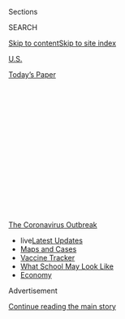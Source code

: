 <div id="app">

<div id="standalone-header">

<div class="interactive-masthead NYTAppHideMasthead css-qz70u6 e1suatyy0">

<div class="section css-ui9rw0 e1suatyy2">

<div class="css-eph4ug er09x8g0">

<div class="css-6n7j50">

</div>

<span class="css-1dv1kvn">Sections</span>

<div class="css-10488qs">

<span class="css-1dv1kvn">SEARCH</span>

</div>

[Skip to content](#site-content)[Skip to site
index](#site-index)

</div>

<div id="masthead-section-label" class="css-1wr3we4 eaxe0e00">

[U.S.](https://www.nytimes.com/section/us)

</div>

<div class="css-10698na e1huz5gh0">

</div>

</div>

<div id="masthead-bar-one" class="section hasLinks css-15hmgas e1csuq9d3">

<div class="css-uqyvli e1csuq9d0">

</div>

<div class="css-1uqjmks e1csuq9d1">

</div>

<div class="css-9e9ivx">

[](https://myaccount.nytimes.com/auth/login?response_type=cookie&client_id=vi)

</div>

<div class="css-1bvtpon e1csuq9d2">

[Today’s
Paper](https://www.nytimes.com/section/todayspaper)

</div>

</div>

</div>

<div class="css-1aor85t" style="opacity:0.000000001;z-index:-1;visibility:hidden">

<div class="css-1hqnpie">

<div class="css-epjblv">

<span class="css-17xtcya">[U.S.](/section/us)</span><span class="css-x15j1o">|</span><span class="css-fwqvlz">U.S.
Coronavirus Death Toll Is Far Higher Than Reported, C.D.C. Data
Suggests</span>

</div>

<div class="css-k008qs">

<div class="css-1iwv8en">

<span class="css-18z7m18"></span>

<div>

</div>

</div>

<span class="css-1n6z4y">https://nyti.ms/2ybWxtp</span>

<div class="css-1705lsu">

<div class="css-4xjgmj">

<div class="css-4skfbu" data-role="toolbar" data-aria-label="Social Media Share buttons, Save button, and Comments Panel with current comment count" data-testid="share-tools">

  - 
  - 
  - 
  - 
    
    <div class="css-6n7j50">
    
    </div>

  - 
  - 

</div>

</div>

</div>

</div>

</div>

</div>

<div id="NYT_TOP_BANNER_REGION" class="css-mij9hh">

<div>

<div id="styln-prism-menu-1592847958612" class="section interactive-content interactive-size-medium css-1xxkt5x">

<div class="css-17ih8de interactive-body">

<div id="scroll-container" class="css-1gj85ro">

[<span class="styln-title-wrap"><span class="css-1pje3qr">The
Coronavirus</span><span class="css-1pje3qr">
Outbreak</span></span>](https://www.nytimes.com/news-event/coronavirus?action=click&pgtype=Article&state=default&region=TOP_BANNER&context=storylines_menu)

  - <span class="css-kqxiym" data-emphasize="true">live</span>[Latest
    Updates](https://www.nytimes.com/2020/08/01/world/coronavirus-covid-19.html?action=click&pgtype=Article&state=default&region=TOP_BANNER&context=storylines_menu)
  - [Maps and
    Cases](https://www.nytimes.com/interactive/2020/us/coronavirus-us-cases.html?action=click&pgtype=Article&state=default&region=TOP_BANNER&context=storylines_menu)
  - [Vaccine
    Tracker](https://www.nytimes.com/interactive/2020/science/coronavirus-vaccine-tracker.html?action=click&pgtype=Article&state=default&region=TOP_BANNER&context=storylines_menu)
  - [What School May Look
    Like](https://www.nytimes.com/interactive/2020/07/29/us/schools-reopening-coronavirus.html?action=click&pgtype=Article&state=default&region=TOP_BANNER&context=storylines_menu)
  - [Economy](https://www.nytimes.com/live/2020/07/31/business/stock-market-today-coronavirus?action=click&pgtype=Article&state=default&region=TOP_BANNER&context=storylines_menu)

</div>

</div>

</div>

</div>

</div>

<div id="top-wrapper" class="css-1sy8kpn">

<div id="top-slug" class="css-l9onyx">

Advertisement

</div>

[Continue reading the main
story](#after-top)

<div class="ad top-wrapper" style="text-align:center;height:100%;display:block;min-height:250px">

<div id="top" class="place-ad" data-position="top" data-size-key="top">

</div>

</div>

<div id="after-top">

</div>

</div>

<div class="css-11kjks6" data-role="region" data-aria-label="comments panel" tabindex="-1">

<div class="css-1h21wu5">

<div class="css-akb3vb">

<div>

<div class="css-1yip8nf">

## [Comments](#commentsContainer)

[U.S. Coronavirus Death Toll Is Far Higher Than Reported, C.D.C. Data
Suggests]()[Skip to Comments]()

<div class="css-c32q7m">

The comments section is closed. To submit a letter to the editor for
publication, write to
<letters@nytimes.com>.

</div>

</div>

<div class="css-1bxnhxc">

</div>

<div class="css-1yip8nf">

</div>

</div>

</div>

</div>

</div>

</div>

<div id="site-content" data-role="main">

# U.S. Coronavirus Death Toll Is Far Higher Than Reported, C.D.C. Data Suggests

<div class="css-1vegfwe interactive-byline-container">

By [<span class="css-1baulvz" itemprop="name">Josh
Katz</span>](https://www.nytimes.com/by/josh-katz),
[<span class="css-1baulvz" itemprop="name">Denise
Lu</span>](https://www.nytimes.com/by/denise-lu) and
[<span class="css-1baulvz last-byline" itemprop="name">Margot
Sanger-Katz</span>](https://www.nytimes.com/by/margot-sanger-katz)April
29,
2020

</div>

<div id="interactive-standalone-sharetools" class="css-wkcogx">

<div>

<div class="interactive-sharetools css-9z2bwm" data-role="toolbar" data-aria-label="Social Media Share buttons, Save button, and Comments Panel with current comment count" data-testid="share-tools">

  - 
  - 
  - 
  - 
    
    <div class="css-6n7j50">
    
    </div>

  - *<span class="css-1dtr3u3">418</span>*

</div>

</div>

</div>

<div id="coronavirus-death-toll-total" class="section interactive-standard interactive-content interactive-size-scoop css-uc81c" data-id="100000007101171">

<div class="css-17ih8de interactive-body">

<div class="g-story g-freebird g-max-limit" data-prd-dropzone-below-masthead="100000006938224" data-preview-slug="2020-04-15-coronavirus-excess-deaths">

<div class="g-asset g-graphic" style="max-width: 1050px">

<div class="years-wrap g-loading">

</div>

<div class="g-source">

<span class="g-credit">Note: The 2020 lines in the charts are
provisional data through April 11. The end of the first week of each
month is labeled.</span>

</div>

</div>

Total deaths in seven states that have been hard hit by the coronavirus
pandemic are nearly 50 percent higher than normal for the five weeks
from March 8 through April 11, according to [new death
statistics](https://www.cdc.gov/nchs/nvss/vsrr/covid_weekly/) from the
Centers for Disease Control and Prevention. That is 9,000 more deaths
than were reported as of April 11 in official
[counts](https://www.nytimes.com/interactive/2020/us/coronavirus-us-cases.html)
of deaths from the coronavirus.

The new data is partial and most likely undercounts the recent death
toll significantly. But it still illustrates how the coronavirus is
causing a surge in deaths in the places it has struck, probably killing
more people than the reported statistics capture. These increases belie
arguments that the virus is only killing people who would have died
anyway from other causes. Instead, the virus has brought a pattern of
deaths unlike anything seen in recent years.

If you look at the provisional deaths from all causes, death counts in
New York, New Jersey, Michigan, Massachusetts, Illinois, Maryland and
Colorado have spiked far above their normal levels for the period. In
New York City, the home of the biggest outbreak, the number of deaths
over this period is more than three times the normal number. (Recent
data suggests it could have reached [six times
higher](https://www.nytimes.com/interactive/2020/04/27/upshot/coronavirus-deaths-new-york-city.html)
than
normal.)

<div class="g-asset g-graphic" style="max-width: 600px">

### How reported coronavirus deaths compare with deaths above normal

#### Numbers are from March 8 to April 11, 2020.

| Area                                                                                                     | PCT. above normal | Excess deaths | − | Reported Covid-19 deaths | \= | Gap   |
| -------------------------------------------------------------------------------------------------------- | ----------------- | ------------- | - | ------------------------ | -- | ----- |
| <span class="long">New York City</span> <span class="short">N.Y.C.</span>                                | \+225%            | 11,900        | − | 10,261                   | \= | 1,700 |
| <span class="long">New Jersey</span> <span class="short">N.J.</span>                                     | \+72%             | 5,200         | − | 2,183                    | \= | 3,000 |
| <span class="long">New York (excluding N.Y.C.)</span> <span class="short">N.Y. (excluding N.Y.C.)</span> | \+42%             | 4,200         | − | 2,425                    | \= | 1,700 |
| <span class="long">Michigan</span> <span class="short">Mich.</span>                                      | \+21%             | 2,000         | − | 1,391                    | \= | 600   |
| <span class="long">Illinois</span> <span class="short">Ill.</span>                                       | \+13%             | 1,400         | − | 682                      | \= | 700   |
| <span class="long">Massachusetts</span> <span class="short">Mass.</span>                                 | \+20%             | 1,200         | − | 686                      | \= | 500   |
| <span class="long">Maryland</span> <span class="short">Md.</span>                                        | \+15%             | 700           | − | 207                      | \= | 500   |
| <span class="long">Colorado</span> <span class="short">Colo.</span>                                      | \+16%             | 600           | − | 274                      | \= | 300   |

</div>

In New Jersey, deaths have been 172 percent of the normal number so far
— more than 5,000 additional deaths, compared with an average count
from the past five years. In Michigan, the partial death count is 121
percent of the count in a normal year, the equivalent of nearly 2,000
more deaths.

These numbers are preliminary because death certificates take time to be
processed and collected, and complete death tallies from the [Centers
for Disease Control and
Prevention](https://www.cdc.gov/nchs/nvss/vsrr/covid19/index.htm) can
take up to eight weeks to become final. The speed of that data reporting
varies considerably by state. In Connecticut, for example, where
reported coronavirus deaths are high, the C.D.C. statistics include zero
reported deaths from any cause since Feb. 1, because of reporting lags.

We compared these provisional death counts with the average number of
deaths each week over the past five years. Public health researchers use
the term “excess deaths” to describe a gap between recent trends and a
typical level of deaths.

It’s difficult to know whether the differences between excess deaths and
the official counts of coronavirus deaths reflect an undercounting of
coronavirus deaths or a surge in deaths from other causes. It’s likely a
mix of
both.

<div class="g-ad">

<div id="mid3" class="place-ad" data-position="mid3" data-size-key="default">

</div>

</div>

There is evidence, in [New
York](https://www.nytimes.com/interactive/2020/04/10/upshot/coronavirus-deaths-new-york-city.html)
and other places, that the official coronavirus counts are probably too
low. Tests for the illness can be hard to get, and not all who die now
are being tested, particularly if they die outside a hospital. New York
City[recently
revised](https://www.nytimes.com/2020/04/14/nyregion/new-york-coronavirus-deaths.html)
its own statistics for the number of coronavirus-related fatalities,
saying thousands of additional deaths were probably because of Covid-19,
even though no tests had been conducted.

There is also increasing evidence that stresses on the health care
system and fears about catching the disease have caused some Americans
to die from ailments that are typically treatable. A recent [draft
paper](http://www.onlinejacc.org/content/accj/early/2020/04/07/j.jacc.2020.04.011.full.pdf)
found that hospital admissions for a major type of [heart
attack](https://www.nytimes.com/2020/04/06/well/live/coronavirus-doctors-hospitals-emergency-care-heart-attack-stroke.html)
fell by 38 percent in nine major U.S. hospitals in March. In a normal
year, cardiovascular disease is the country’s leading cause of death.

Some causes of death may actually be going down. There appear to be
[fewer road fatalities in
California](https://roadecology.ucdavis.edu/files/content/projects/COVID_CHIPs_Impacts_updated_415.pdf),
as more U.S. residents stay at home, for example. It is possible that
those reductions could cancel out coronavirus deaths in places where the
virus is not yet widespread. But, in many states, any such reductions
have been clearly outweighed by increases in deaths directly and
indirectly related to the
virus.

<div class="g-ad">

<div id="mid4" class="place-ad" data-position="mid4" data-size-key="default">

</div>

</div>

Demographers often use measures of total deaths, sometimes called
all-cause mortality, to evaluate the effects of natural disasters, where
it can be difficult to trace particular causes.

In Puerto Rico in 2017, only [64 deaths were initially
attributed](https://www.nytimes.com/2018/08/28/us/puerto-rico-hurricane-maria-deaths.html)
to Hurricane Maria. But an analysis of the additional deaths showed the
way that the disaster had, directly and indirectly, led to nearly [3,000
deaths](https://prstudy.publichealth.gwu.edu/sites/prstudy.publichealth.gwu.edu/files/reports/Acertainment%20of%20the%20Estimated%20Excess%20Mortality%20from%20Hurricane%20Maria%20in%20Puerto%20Rico.pdf)
over six months. The total included the immediate deaths from mudslides
and drownings, but also sepsis, diabetes and suicides that came later as
the power failure stretched on for months.

Coronavirus is clearly killing more U.S. residents directly than any
hurricane has, but it is also changing lives in ways that may also
contribute indirectly to increased deaths — by overloading the health
care system and discouraging people from seeking care.

Measures of total deaths are also commonly used in countries without
detailed accounting of causes of death. Right now, they are the most
useful tool, several epidemiologists said, for measuring the impact of
coronavirus in the United States, too.

“It gives you an overall sense of how big things are,” said Samuel
Clark, a professor of sociology at Ohio State University, whose work is
in demography and epidemiology. “For now, you can basically attribute
the excess mortality to Covid-19. But you also grab all the things that
are not Covid at all, but are probably created by the situation.”

**Read more**: [How Severe Are Coronavirus Outbreaks Across the
U.S.?](https://www.nytimes.com/interactive/2020/04/03/upshot/coronavirus-metro-area-tracker.html)

Around the world, the coronavirus is bringing large waves of mortality.
In Spain, deaths over the last month are 66 percent higher than normal,
according to [New York Times
reporting](https://www.nytimes.com/interactive/2020/04/21/world/coronavirus-missing-deaths.html).
In Ecuador, they are [more than 80 percent
higher](https://www.nytimes.com/2020/04/23/world/americas/ecuador-deaths-coronavirus.html)
than normal. In Paris, more than twice as many people are dying every
day as normal — far more than during a typical bad flu season.

Eventually, we will get more clarity about all of the reasons that
people died this year. While no mortality statistics are ever perfect,
the Centers for Disease Control and Prevention uses detailed death
certificates to code the causes of death for everyone who dies each year
in the United States. But that process typically takes more than a year
to complete.

For now, total deaths are our best glimpse into the ways the coronavirus
is affecting the normal patterns of
survival.

## <span class="g-balancer" data-id="2">Tracking the Coronavirus</span>

<div class="g-asset g-embed g-asset-width-full" style="">

<div class="g-top-asset g-top" style="">

</div>

<div class="g-header-container">

</div>

<div class="g-story g-freebird g-max-limit" data-prd-dropzone-below-masthead="100000006938224" data-preview-slug="2020-03-16-coronavirus-maps">

<div class="g-footer-asset">

<div class="g-asset g-svelte g-footer-nav" style="max-width: 600px">

<div class="g-svelte" data-component="76">

<div class="nav-wrap svelte-gf4ohi">

  - [World](https://www.nytimes.com/interactive/2020/world/coronavirus-maps.html)
  - [Deaths](https://www.nytimes.com/interactive/2020/03/21/upshot/coronavirus-deaths-by-country.html)
  - [U.S.
    cities](https://www.nytimes.com/interactive/2020/04/03/upshot/coronavirus-metro-area-tracker.html)
  - [Look up your
    city](https://www.nytimes.com/interactive/2020/04/23/upshot/five-ways-to-monitor-coronavirus-outbreak-us.html)
  - [State shutdown
    status](https://www.nytimes.com/interactive/2020/us/states-reopen-map-coronavirus.html)

Countries

  - [Brazil](https://www.nytimes.com/interactive/2020/world/americas/brazil-coronavirus-cases.html)
  - [Canada](https://www.nytimes.com/interactive/2020/world/canada/canada-coronavirus-cases.html)
  - [France](https://www.nytimes.com/interactive/2020/world/europe/france-coronavirus-cases.html)
  - [Germany](https://www.nytimes.com/interactive/2020/world/europe/germany-coronavirus-cases.html)
  - [India](https://www.nytimes.com/interactive/2020/world/asia/india-coronavirus-cases.html)
  - [Italy](https://www.nytimes.com/interactive/2020/world/europe/italy-coronavirus-cases.html)
  - [U.K.](https://www.nytimes.com/interactive/2020/world/europe/united-kingdom-coronavirus-cases.html)
  - [United
    States](https://www.nytimes.com/interactive/2020/us/coronavirus-us-cases.html)

State by
    state

  - [Alabama](https://www.nytimes.com/interactive/2020/us/alabama-coronavirus-cases.html)
  - [Alaska](https://www.nytimes.com/interactive/2020/us/alaska-coronavirus-cases.html)
  - [Arizona](https://www.nytimes.com/interactive/2020/us/arizona-coronavirus-cases.html)
  - [Arkansas](https://www.nytimes.com/interactive/2020/us/arkansas-coronavirus-cases.html)
  - [California](https://www.nytimes.com/interactive/2020/us/california-coronavirus-cases.html)
  - [Colorado](https://www.nytimes.com/interactive/2020/us/colorado-coronavirus-cases.html)
  - [Connecticut](https://www.nytimes.com/interactive/2020/us/connecticut-coronavirus-cases.html)
  - [Delaware](https://www.nytimes.com/interactive/2020/us/delaware-coronavirus-cases.html)
  - [Florida](https://www.nytimes.com/interactive/2020/us/florida-coronavirus-cases.html)
  - [Georgia](https://www.nytimes.com/interactive/2020/us/georgia-coronavirus-cases.html)
  - [Hawaii](https://www.nytimes.com/interactive/2020/us/hawaii-coronavirus-cases.html)
  - [Idaho](https://www.nytimes.com/interactive/2020/us/idaho-coronavirus-cases.html)
  - [Illinois](https://www.nytimes.com/interactive/2020/us/illinois-coronavirus-cases.html)
  - [Indiana](https://www.nytimes.com/interactive/2020/us/indiana-coronavirus-cases.html)
  - [Iowa](https://www.nytimes.com/interactive/2020/us/iowa-coronavirus-cases.html)
  - [Kansas](https://www.nytimes.com/interactive/2020/us/kansas-coronavirus-cases.html)
  - [Kentucky](https://www.nytimes.com/interactive/2020/us/kentucky-coronavirus-cases.html)
  - [Louisiana](https://www.nytimes.com/interactive/2020/us/louisiana-coronavirus-cases.html)
  - [Maine](https://www.nytimes.com/interactive/2020/us/maine-coronavirus-cases.html)
  - [Maryland](https://www.nytimes.com/interactive/2020/us/maryland-coronavirus-cases.html)
  - [Massachusetts](https://www.nytimes.com/interactive/2020/us/massachusetts-coronavirus-cases.html)
  - [Michigan](https://www.nytimes.com/interactive/2020/us/michigan-coronavirus-cases.html)
  - [Minnesota](https://www.nytimes.com/interactive/2020/us/minnesota-coronavirus-cases.html)
  - [Mississippi](https://www.nytimes.com/interactive/2020/us/mississippi-coronavirus-cases.html)
  - [Missouri](https://www.nytimes.com/interactive/2020/us/missouri-coronavirus-cases.html)
  - [Montana](https://www.nytimes.com/interactive/2020/us/montana-coronavirus-cases.html)
  - [Nebraska](https://www.nytimes.com/interactive/2020/us/nebraska-coronavirus-cases.html)
  - [Nevada](https://www.nytimes.com/interactive/2020/us/nevada-coronavirus-cases.html)
  - [New
    Hampshire](https://www.nytimes.com/interactive/2020/us/new-hampshire-coronavirus-cases.html)
  - [New
    Jersey](https://www.nytimes.com/interactive/2020/us/new-jersey-coronavirus-cases.html)
  - [New
    Mexico](https://www.nytimes.com/interactive/2020/us/new-mexico-coronavirus-cases.html)
  - [New
    York](https://www.nytimes.com/interactive/2020/us/new-york-coronavirus-cases.html)
  - [North
    Carolina](https://www.nytimes.com/interactive/2020/us/north-carolina-coronavirus-cases.html)
  - [North
    Dakota](https://www.nytimes.com/interactive/2020/us/north-dakota-coronavirus-cases.html)
  - [Ohio](https://www.nytimes.com/interactive/2020/us/ohio-coronavirus-cases.html)
  - [Oklahoma](https://www.nytimes.com/interactive/2020/us/oklahoma-coronavirus-cases.html)
  - [Oregon](https://www.nytimes.com/interactive/2020/us/oregon-coronavirus-cases.html)
  - [Pennsylvania](https://www.nytimes.com/interactive/2020/us/pennsylvania-coronavirus-cases.html)
  - [Puerto
    Rico](https://www.nytimes.com/interactive/2020/us/puerto-rico-coronavirus-cases.html)
  - [Rhode
    Island](https://www.nytimes.com/interactive/2020/us/rhode-island-coronavirus-cases.html)
  - [South
    Carolina](https://www.nytimes.com/interactive/2020/us/south-carolina-coronavirus-cases.html)
  - [South
    Dakota](https://www.nytimes.com/interactive/2020/us/south-dakota-coronavirus-cases.html)
  - [Tennessee](https://www.nytimes.com/interactive/2020/us/tennessee-coronavirus-cases.html)
  - [Texas](https://www.nytimes.com/interactive/2020/us/texas-coronavirus-cases.html)
  - [Utah](https://www.nytimes.com/interactive/2020/us/utah-coronavirus-cases.html)
  - [Vermont](https://www.nytimes.com/interactive/2020/us/vermont-coronavirus-cases.html)
  - [Virginia](https://www.nytimes.com/interactive/2020/us/virginia-coronavirus-cases.html)
  - [Washington](https://www.nytimes.com/interactive/2020/us/washington-coronavirus-cases.html)
  - [Washington,
    D.C.](https://www.nytimes.com/interactive/2020/us/washington-dc-coronavirus-cases.html)
  - [West
    Virginia](https://www.nytimes.com/interactive/2020/us/west-virginia-coronavirus-cases.html)
  - [Wisconsin](https://www.nytimes.com/interactive/2020/us/wisconsin-coronavirus-cases.html)
  - [Wyoming](https://www.nytimes.com/interactive/2020/us/wyoming-coronavirus-cases.html)

</div>

</div>

</div>

</div>

</div>

</div>

</div>

</div>

</div>

<div id="interactive-footer-container" class="css-ovgi28 interactive-footer-container">

Sources: [Centers for Disease Control and
P](https://www.cdc.gov/nchs/nvss/vsrr/covid_weekly/)[revention](https://www.cdc.gov/nchs/nvss/vsrr/covid_weekly/)
(total death numbers); [New York Times
database](https://www.nytimes.com/interactive/2020/us/coronavirus-us-cases.html)
of reports from state and local health agencies and hospitals
(coronavirus death numbers); New York City health department
(coronavirus deaths for New York City) | Notes: Coronavirus deaths for
New York City include both confirmed and probable cases of Covid-19. The
seven states analyzed were selected for their total death numbers and
the completeness of the data for
them.

<div id="interactive-addendum-list" class="css-1yiqkdd interactive-addendum-list">

</div>

</div>

</div>

<div id="standalone-footer">

<div>

<div>

<div id="interactive-footer-wrapper">

<div class="css-i29ckm">

<div class="css-1oeie6n">

Read 418
Comments

</div>

<div class="interactive-sharetools css-9z2bwm" data-role="toolbar" data-aria-label="Social Media Share buttons, Save button, and Comments Panel with current comment count" data-testid="share-tools">

  - 
  - 
  - 
  - 
    
    <div class="css-6n7j50">
    
    </div>

</div>

</div>

<div>

</div>

<div id="bottom-wrapper" class="css-1ede5it">

<div id="bottom-slug" class="css-l9onyx">

Advertisement

</div>

[Continue reading the main
story](#after-bottom)

<div id="bottom" class="ad bottom-wrapper" style="text-align:center;height:100%;display:block;min-height:90px">

</div>

<div id="after-bottom">

</div>

</div>

## Site Index

<div>

</div>

## Site Information Navigation

  - [© <span>2020</span> <span>The New York Times
    Company</span>](https://help.nytimes.com/hc/en-us/articles/115014792127-Copyright-notice)

<!-- end list -->

  - [NYTCo](https://www.nytco.com/)
  - [Contact
    Us](https://help.nytimes.com/hc/en-us/articles/115015385887-Contact-Us)
  - [Work with us](https://www.nytco.com/careers/)
  - [Advertise](https://nytmediakit.com/)
  - [T Brand Studio](http://www.tbrandstudio.com/)
  - [Your Ad
    Choices](https://www.nytimes.com/privacy/cookie-policy#how-do-i-manage-trackers)
  - [Privacy](https://www.nytimes.com/privacy)
  - [Terms of
    Service](https://help.nytimes.com/hc/en-us/articles/115014893428-Terms-of-service)
  - [Terms of
    Sale](https://help.nytimes.com/hc/en-us/articles/115014893968-Terms-of-sale)
  - [Site
    Map](https://spiderbites.nytimes.com)
  - [Help](https://help.nytimes.com/hc/en-us)
  - [Subscriptions](https://www.nytimes.com/subscription?campaignId=37WXW)

</div>

</div>

</div>

</div>

</div>
